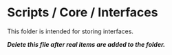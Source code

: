 # Scripts / Core / Interfaces

This folder is intended for storing interfaces.

***Delete this file after real items are added to the folder.***
